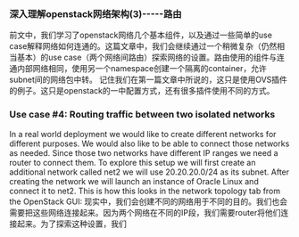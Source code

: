 ### 深入理解openstack网络架构(3)-----路由
前文中，我们学习了openstack网络几个基本组件，以及通过一些简单的use case解释网络如何连通的。这篇文章中，我们会继续通过一个稍微复杂（仍然相当基本）的use case（两个网络间路由）探索网络的设置。路由使用的组件与连通内部网络相同，使用另一个namespace创建一个隔离的container，允许subnet间的网络包中转。
记住我们在第一篇文章中所说的，这只是使用OVS插件的例子。这只是openstack的一中配置方式，还有很多插件使用不同的方式。

### Use case #4: Routing traffic between two isolated networks  
In a real world deployment we would like to create different networks for different purposes. We would also like to be able to connect those networks as needed. Since those two networks have different IP ranges we need a router to connect them. To explore this setup we will first create an additional network called net2 we will use 20.20.20.0/24 as its subnet. After creating the network we will launch an instance of Oracle Linux and connect it to net2. This is how this looks in the network topology tab from the OpenStack GUI:
现实中，我们会创建不同的网络用于不同的目的。我们也会需要把这些网络连接起来。因为两个网络在不同的IP段，我们需要router将他们连接起来。为了探索这种设置，我们
